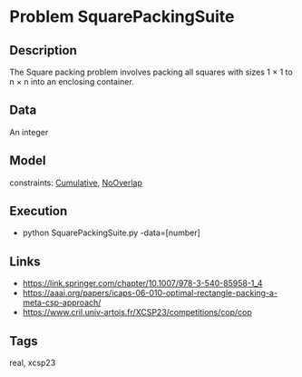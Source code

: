 # Problem SquarePackingSuite
## Description
The Square packing problem involves packing all squares with sizes 1 × 1 to n × n into an enclosing container.

## Data
  An integer

## Model
  constraints: [Cumulative](http://pycsp.org/documentation/constraints/Cumulative), [NoOverlap](http://pycsp.org/documentation/constraints/NoOverlap)

## Execution
  - python SquarePackingSuite.py -data=[number]

## Links
  - https://link.springer.com/chapter/10.1007/978-3-540-85958-1_4
  - https://aaai.org/papers/icaps-06-010-optimal-rectangle-packing-a-meta-csp-approach/
  - https://www.cril.univ-artois.fr/XCSP23/competitions/cop/cop

## Tags
  real, xcsp23

